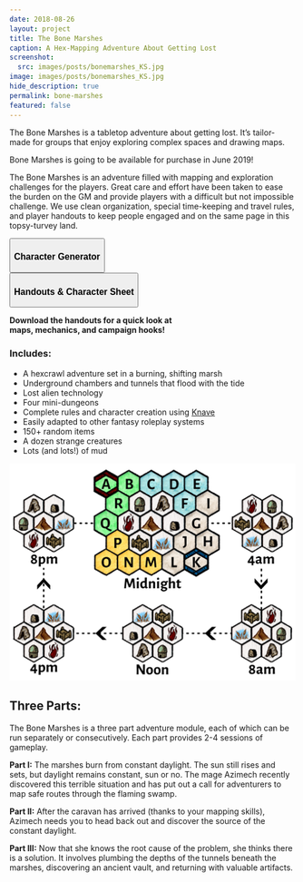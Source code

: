 ```yaml
---
date: 2018-08-26
layout: project
title: The Bone Marshes
caption: A Hex-Mapping Adventure About Getting Lost
screenshot:
  src: images/posts/bonemarshes_KS.jpg
image: images/posts/bonemarshes_KS.jpg
hide_description: true
permalink: bone-marshes
featured: false
---
```


The Bone Marshes is a tabletop adventure about getting lost. It’s tailor-made for groups that enjoy exploring complex spaces and drawing maps. 

Bone Marshes is going to be available for purchase in June 2019!

The Bone Marshes is an adventure filled with mapping and exploration challenges for the players. Great care and effort have been taken to ease the burden on the GM and provide players with a difficult but not impossible challenge. We use clean organization, special time-keeping and travel rules, and player handouts to keep people engaged and on the same page in this topsy-turvey land.

<div class="row centerButtons">
  <div class="col-md-6 col-12">
    <button id="CharButton" class="btn bonemarshes-btn" onclick="location.href='/bmchargen'">
      <h3>Character Generator</h3>
    </button>
  </div>
  <div class="col-md-6 col-12">
    <button id="lostButton" class="btn bonemarshes-btn" onclick="location.href='/files/BoneMarshes_sheets.pdf'">
      <h3>Handouts & Character Sheet</h3>
    </button>
  </div>
  <p><strong>Download the handouts for a quick look at<br>maps, mechanics, and campaign hooks!</strong></p>
</div>

### Includes:

- A hexcrawl adventure set in a burning, shifting marsh
- Underground chambers and tunnels that flood with the tide
- Lost alien technology
- Four mini-dungeons
- Complete rules and character creation using [Knave](https://www.drivethrurpg.com/product/250888/Knave)
- Easily adapted to other fantasy roleplay systems
- 150+ random items
- A dozen strange creatures
- Lots (and lots!) of mud

![abovegroundHandout.jpg](/images/posts/abovegroundHandout.jpg)

## Three Parts:

The Bone Marshes is a three part adventure module, each of which can be run separately or consecutively. Each part provides 2-4 sessions of gameplay.

**Part I:** The marshes burn from constant daylight. The sun still rises and sets, but daylight remains constant, sun or no. The mage Azimech recently discovered this terrible situation and has put out a call for adventurers to map safe routes through the flaming swamp. 

**Part II:** After the caravan has arrived (thanks to your mapping skills), Azimech needs you to head back out and discover the source of the constant daylight.

**Part III:** Now that she knows the root cause of the problem, she thinks there is a solution. It involves plumbing the depths of the tunnels beneath the marshes, discovering an ancient vault, and returning with valuable artifacts.

